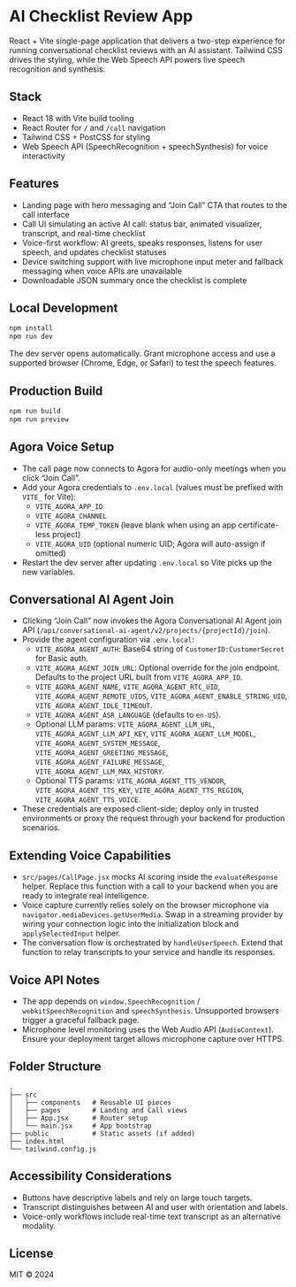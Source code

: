 # AI Checklist Review App

React + Vite single-page application that delivers a two-step experience for running conversational checklist reviews with an AI assistant. Tailwind CSS drives the styling, while the Web Speech API powers live speech recognition and synthesis.

## Stack

- React 18 with Vite build tooling
- React Router for `/` and `/call` navigation
- Tailwind CSS + PostCSS for styling
- Web Speech API (SpeechRecognition + speechSynthesis) for voice interactivity

## Features

- Landing page with hero messaging and “Join Call” CTA that routes to the call interface
- Call UI simulating an active AI call: status bar, animated visualizer, transcript, and real-time checklist
- Voice-first workflow: AI greets, speaks responses, listens for user speech, and updates checklist statuses
- Device switching support with live microphone input meter and fallback messaging when voice APIs are unavailable
- Downloadable JSON summary once the checklist is complete

## Local Development

```bash
npm install
npm run dev
```

The dev server opens automatically. Grant microphone access and use a supported browser (Chrome, Edge, or Safari) to test the speech features.

## Production Build

```bash
npm run build
npm run preview
```

## Agora Voice Setup

- The call page now connects to Agora for audio-only meetings when you click “Join Call”.
- Add your Agora credentials to `.env.local` (values must be prefixed with `VITE_` for Vite):
  - `VITE_AGORA_APP_ID`
  - `VITE_AGORA_CHANNEL`
  - `VITE_AGORA_TEMP_TOKEN` (leave blank when using an app certificate-less project)
  - `VITE_AGORA_UID` (optional numeric UID; Agora will auto-assign if omitted)
- Restart the dev server after updating `.env.local` so Vite picks up the new variables.

## Conversational AI Agent Join

- Clicking “Join Call” now invokes the Agora Conversational AI Agent join API (`/api/conversational-ai-agent/v2/projects/{projectId}/join`).
- Provide the agent configuration via `.env.local`:
  - `VITE_AGORA_AGENT_AUTH`: Base64 string of `CustomerID:CustomerSecret` for Basic auth.
  - `VITE_AGORA_AGENT_JOIN_URL`: Optional override for the join endpoint. Defaults to the project URL built from `VITE_AGORA_APP_ID`.
  - `VITE_AGORA_AGENT_NAME`, `VITE_AGORA_AGENT_RTC_UID`, `VITE_AGORA_AGENT_REMOTE_UIDS`, `VITE_AGORA_AGENT_ENABLE_STRING_UID`, `VITE_AGORA_AGENT_IDLE_TIMEOUT`.
  - `VITE_AGORA_AGENT_ASR_LANGUAGE` (defaults to `en-US`).
  - Optional LLM params: `VITE_AGORA_AGENT_LLM_URL`, `VITE_AGORA_AGENT_LLM_API_KEY`, `VITE_AGORA_AGENT_LLM_MODEL`, `VITE_AGORA_AGENT_SYSTEM_MESSAGE`, `VITE_AGORA_AGENT_GREETING_MESSAGE`, `VITE_AGORA_AGENT_FAILURE_MESSAGE`, `VITE_AGORA_AGENT_LLM_MAX_HISTORY`.
  - Optional TTS params: `VITE_AGORA_AGENT_TTS_VENDOR`, `VITE_AGORA_AGENT_TTS_KEY`, `VITE_AGORA_AGENT_TTS_REGION`, `VITE_AGORA_AGENT_TTS_VOICE`.
- These credentials are exposed client-side; deploy only in trusted environments or proxy the request through your backend for production scenarios.

## Extending Voice Capabilities

- `src/pages/CallPage.jsx` mocks AI scoring inside the `evaluateResponse` helper. Replace this function with a call to your backend when you are ready to integrate real intelligence.
- Voice capture currently relies solely on the browser microphone via `navigator.mediaDevices.getUserMedia`. Swap in a streaming provider by wiring your connection logic into the initialization block and `applySelectedInput` helper.
- The conversation flow is orchestrated by `handleUserSpeech`. Extend that function to relay transcripts to your service and handle its responses.

## Voice API Notes

- The app depends on `window.SpeechRecognition` / `webkitSpeechRecognition` and `speechSynthesis`. Unsupported browsers trigger a graceful fallback page.
- Microphone level monitoring uses the Web Audio API (`AudioContext`). Ensure your deployment target allows microphone capture over HTTPS.

## Folder Structure

```
.
├── src
│   ├── components   # Reusable UI pieces
│   ├── pages        # Landing and Call views
│   ├── App.jsx      # Router setup
│   └── main.jsx     # App bootstrap
├── public           # Static assets (if added)
├── index.html
└── tailwind.config.js
```

## Accessibility Considerations

- Buttons have descriptive labels and rely on large touch targets.
- Transcript distinguishes between AI and user with orientation and labels.
- Voice-only workflows include real-time text transcript as an alternative modality.

## License

MIT © 2024
